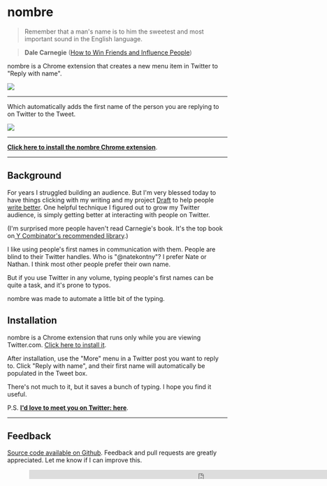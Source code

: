 nombre
=======

> Remember that a man's name is to him the sweetest and most important sound in the English language.

> **Dale Carnegie** ([How to Win Friends and Influence People](http://www.amazon.com/How-Win-Friends-Influence-People-ebook/dp/B003WEAI4E/ref=sr_1_1?ie=UTF8&qid=1391492373&sr=8-1&keywords=how+to+win+friends+and+influence+people))

nombre is a Chrome extension that creates a new menu item in Twitter to "Reply with name".

![](https://draftin.com:443/images/8559?token=mn1_vqPwoVxWSfYQL0O4JXKa6v9yC-sCVSPiGd-KObpu5HU0iVnyO8ZJxwLlXo4RcRFtdFEpf3dVpne2tCXroO4)

----

Which automatically adds the first name of the person you are replying to on Twitter to the Tweet.

![](https://draftin.com:443/images/8560?token=RU9G750WtffpkLrA-ndgTNoc06k4JVUx9QXq-YIvQ-Sthju6YdPvomVVILOEJM8PJEiCLIka_7fWASJh8PqB19I) 

----

[**Click here to install the nombre Chrome extension**](https://chrome.google.com/webstore/detail/nombre/mplclfkbgibkpdclilboknbdechghgpi).
 
----

## Background

For years I struggled building an audience. But I'm very blessed today to have things clicking with my writing and my project [Draft](http://draftin.com) to help people [write better](http://draftin.com). One helpful technique I figured out to grow my Twitter audience, is simply getting better at interacting with people on Twitter. 

(I'm surprised more people haven't read Carnegie's book. It's the top book on[ Y Combinator's recommended library](http://ycombinator.com/lib.html).) 

I like using people's first names in communication with them. People are blind to their Twitter handles. Who is "@natekontny"? I prefer Nate or Nathan. I think most other people prefer their own name. 

But if you use Twitter in any volume, typing people's first names can be quite a task, and it's prone to typos. 

nombre was made to automate a little bit of the typing. 
 
## Installation

nombre is a Chrome extension that runs only while you are viewing Twitter.com. [Click here to install it](https://chrome.google.com/webstore/detail/nombre/mplclfkbgibkpdclilboknbdechghgpi).

After installation, use the "More" menu in a Twitter post you want to reply to. Click "Reply with name", and their first name will automatically be populated in the Tweet box. 

There's not much to it, but it saves a bunch of typing. I hope you find it useful.

P.S. [**I'd love to meet you on Twitter: here**](http://twitter.com/natekontny). 

----------

Feedback
--------

[Source code available on Github](https://github.com/n8/nombre). Feedback and pull requests are greatly appreciated. Let me know if I can improve this.

<iframe src="https://draftin.com/share_buttons/new.html?url=http%3A%2F%2Fninjasandrobots.com%2Fget-more-twitter-followers-with-nombre&title=Get%20More%20Twitter%20Followers%20with%20Nombre" scrolling="no" frameborder="0" style="border:none; overflow:hidden;width:800px; height:21px; padding-left:50px" allowtransparency="true" ></iframe>